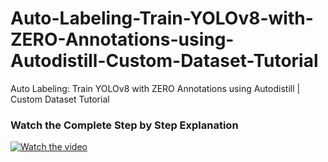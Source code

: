 # Auto-Labeling-Train-YOLOv8-with-ZERO-Annotations-using-Autodistill-Custom-Dataset-Tutorial
Auto Labeling: Train YOLOv8 with ZERO Annotations using Autodistill | Custom Dataset Tutorial




### Watch the Complete Step by Step Explanation

[![Watch the video](https://github.com/noorkhokhar99/Auto-Labeling-Train-YOLOv8-with-ZERO-Annotations-using-Autodistill-Custom-Dataset-Tutorial/blob/main/White%20and%20Blue%20Modern%20Medical%20Healthy%20Center%20Banner%20(3).png)](https://youtu.be/eZTZxP8hwyI)
